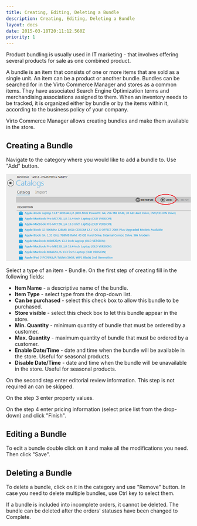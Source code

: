 ```yaml
---
title: Creating, Editing, Deleting a Bundle
description: Creating, Editing, Deleting a Bundle
layout: docs
date: 2015-03-18T20:11:12.560Z
priority: 1
---
```

Product bundling is usually used in IT marketing - that involves offering several products for sale as one combined product.

A bundle is an item that consists of one or more items that are sold as a single unit. An item can be a product or another bundle. Bundles can be searched for in the Virto Commerce Manager and stores as a common items. They have associated Search Engine Optimization terms and merchandising associations assigned to them. When an inventory needs to be tracked, it is organized either by bundle or by the items within it, according to the business policy of your company.

Virto Commerce Manager allows creating bundles and make them available in the store.

## Creating a Bundle

Navigate to the category where you would like to add a bundle to. Use "Add" button.

<img src="../../../../assets/images/docs/038-bundle-add-button.PNG" />

Select a type of an item - Bundle. On the first step of creating fill in the following fields:

* **Item Name** - a descriptive name of the bundle.
* **Item Type** - select type from the drop-down list.
* **Can be purchased** - select this check box to allow this bundle to be purchased.
* **Store visible** - select this check box to let this bundle appear in the store.
* **Min. Quantity** - minimum quantity of bundle that must be ordered by a customer.
* **Max. Quantity** - maximum quantity of bundle that must be ordered by a customer.
* **Enable Date/Time** - date and time when the bundle will be available in the store. Useful for seasonal products.
* **Disable Date/Time** - date and time when the bundle will be unavailable in the store. Useful for seasonal products.

On the second step enter editorial review information. This step is not required an can be skipped.

On the step 3 enter property values.

On the step 4 enter pricing information (select price list from the drop-down) and click "Finish".

## Editing a Bundle

To edit a bundle double click on it and make all the modifications you need. Then click "Save".

## Deleting a Bundle

To delete a bundle, click on it in the category and use "Remove" button. In case you need to delete multiple bundles, use Ctrl key to select them.

If a bundle is included into incomplete orders, it cannot be deleted. The bundle can be deleted after the orders’ statuses have been changed to Complete.